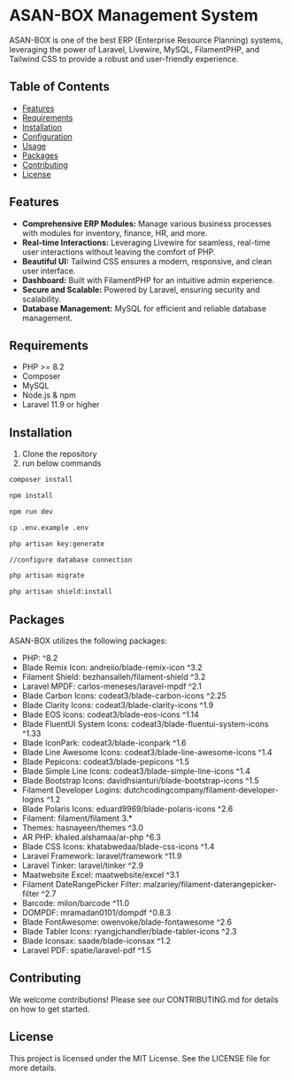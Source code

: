 # ASAN-BOX Management System


ASAN-BOX is one of the best ERP (Enterprise Resource Planning) systems, leveraging the power of Laravel, Livewire, MySQL, FilamentPHP, and Tailwind CSS to provide a robust and user-friendly experience.

## Table of Contents
- [Features](#features)
- [Requirements](#requirements)
- [Installation](#installation)
- [Configuration](#configuration)
- [Usage](#usage)
- [Packages](#packages)
- [Contributing](#contributing)
- [License](#license)



## Features
- **Comprehensive ERP Modules:** Manage various business processes with modules for inventory, finance, HR, and more.
- **Real-time Interactions:** Leveraging Livewire for seamless, real-time user interactions without leaving the comfort of PHP.
- **Beautiful UI:** Tailwind CSS ensures a modern, responsive, and clean user interface.
- **Dashboard:** Built with FilamentPHP for an intuitive admin experience.
- **Secure and Scalable:** Powered by Laravel, ensuring security and scalability.
- **Database Management:** MySQL for efficient and reliable database management.



## Requirements
- PHP >= 8.2
- Composer
- MySQL
- Node.js & npm
- Laravel 11.9 or higher



## Installation

1. Clone the repository
2. run below commands
```sh
composer install
```
```sh
npm install
```
```sh
npm run dev
```
```sh
cp .env.example .env
```
```sh
php artisan key:generate
```
```sh
//configure database connection
```
```sh
php artisan migrate
```
```sh
php artisan shield:install
```

## Packages
ASAN-BOX utilizes the following packages:

* PHP: ^8.2
* Blade Remix Icon: andreiio/blade-remix-icon ^3.2
* Filament Shield: bezhansalleh/filament-shield ^3.2
* Laravel MPDF: carlos-meneses/laravel-mpdf ^2.1
* Blade Carbon Icons: codeat3/blade-carbon-icons ^2.25
* Blade Clarity Icons: codeat3/blade-clarity-icons ^1.9
* Blade EOS Icons: codeat3/blade-eos-icons ^1.14
* Blade FluentUI System Icons: codeat3/blade-fluentui-system-icons ^1.33
* Blade IconPark: codeat3/blade-iconpark ^1.6
* Blade Line Awesome Icons: codeat3/blade-line-awesome-icons ^1.4
* Blade Pepicons: codeat3/blade-pepicons ^1.5
* Blade Simple Line Icons: codeat3/blade-simple-line-icons ^1.4
* Blade Bootstrap Icons: davidhsianturi/blade-bootstrap-icons ^1.5
* Filament Developer Logins: dutchcodingcompany/filament-developer-logins ^1.2
* Blade Polaris Icons: eduard9969/blade-polaris-icons ^2.6
* Filament: filament/filament 3.*
* Themes: hasnayeen/themes ^3.0
* AR PHP: khaled.alshamaa/ar-php ^6.3
* Blade CSS Icons: khatabwedaa/blade-css-icons ^1.4
* Laravel Framework: laravel/framework ^11.9
* Laravel Tinker: laravel/tinker ^2.9
* Maatwebsite Excel: maatwebsite/excel ^3.1
* Filament DateRangePicker Filter: malzariey/filament-daterangepicker-filter ^2.7
* Barcode: milon/barcode ^11.0
* DOMPDF: mramadan0101/dompdf ^0.8.3
* Blade FontAwesome: owenvoke/blade-fontawesome ^2.6
* Blade Tabler Icons: ryangjchandler/blade-tabler-icons ^2.3
* Blade Iconsax: saade/blade-iconsax ^1.2
* Laravel PDF: spatie/laravel-pdf ^1.5



## Contributing
We welcome contributions! Please see our CONTRIBUTING.md for details on how to get started.



## License
This project is licensed under the MIT License. See the LICENSE file for more details.

